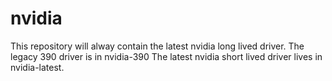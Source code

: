 # nvidia
This repository will alway contain the latest nvidia long lived driver. The legacy 390 driver is in nvidia-390
The latest nvidia short lived driver lives in nvidia-latest.

